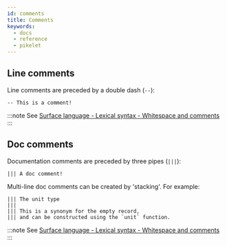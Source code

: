 ```yaml
---
id: comments
title: Comments
keywords:
  - docs
  - reference
  - pikelet
---
```


## Line comments

Line comments are preceded by a double dash (`--`):

```pikelet
-- This is a comment!
```

:::note
See [Surface language - Lexical syntax - Whitespace and comments](../specification/surface/lexical-structure#whitespace-and-comments)
:::

## Doc comments

Documentation comments are preceded by three pipes (`|||`):

```pikelet
||| A doc comment!
```

Multi-line doc comments can be created by 'stacking'. For example:

```pikelet
||| The unit type
|||
||| This is a synonym for the empty record,
||| and can be constructed using the `unit` function.
```

:::note
See [Surface language - Lexical syntax - Whitespace and comments](../specification/surface/lexical-structure#whitespace-and-comments)
:::
